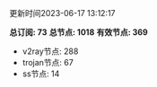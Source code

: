 更新时间2023-06-17 13:12:17

**总订阅: 73**
**总节点: 1018**
**有效节点: 369**
- v2ray节点: 288
- trojan节点: 67
- ss节点: 14
